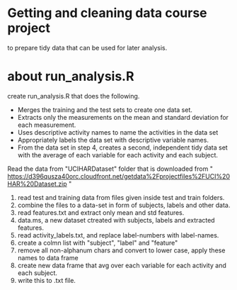 # Getting and cleaning data course project

to prepare tidy data that can be used for later analysis. 

# about run_analysis.R

create run_analysis.R that does the following.

- Merges the training and the test sets to create one data set.
- Extracts only the measurements on the mean and standard deviation for each measurement.
- Uses descriptive activity names to name the activities in the data set
- Appropriately labels the data set with descriptive variable names.
- From the data set in step 4, creates a second, independent tidy data set with the average of each variable for each activity and each subject.


Read the data from "UCIHARDataset" folder that is downloaded from " https://d396qusza40orc.cloudfront.net/getdata%2Fprojectfiles%2FUCI%20HAR%20Dataset.zip "

1) read test and training data from files given inside test and train folders.
2) combine the files to a data-set in form of subjects, labels and other data.
3) read features.txt and extract only mean and std features.
4) data.ms, a new dataset ctreated with subjects, labels and extracted features.
5) read activity_labels.txt, and replace label-numbers with label-names.
6) create a colmn list with "subject", "label" and "feature"
7) remove all non-alphanum chars and convert to lower case, apply these names to data frame
8) create new data frame that avg over each variable for each activity and each subject.
9) write this to .txt file.

